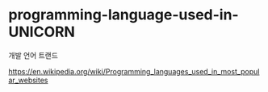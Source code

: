 # programming-language-used-in-UNICORN
개발 언어 트랜드

https://en.wikipedia.org/wiki/Programming_languages_used_in_most_popular_websites
